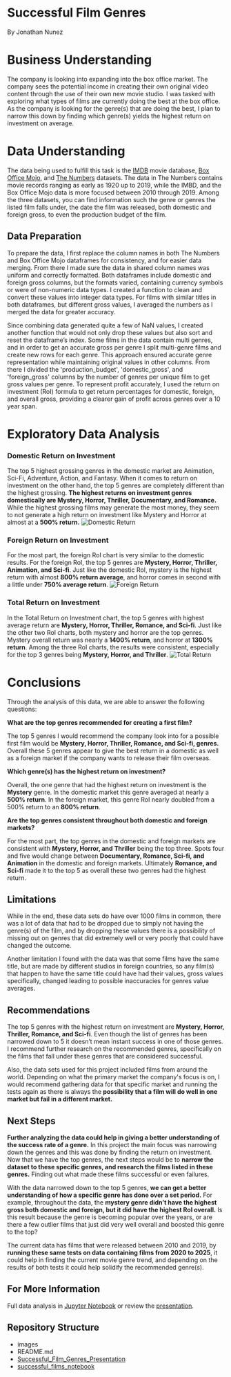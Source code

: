 # Successful Film Genres
By Jonathan Nunez

# Business Understanding
The company is looking into expanding into the box office market. The company sees the potential income in creating their own original video content through the use of their own new movie studio. I was tasked with exploring what types of films are currently doing the best at the box office. As the company is looking for the genre(s) that are doing the best, I plan to narrow this down by finding which genre(s) yields the highest return on investment on average.

# Data Understanding
The data being used to fulfill this task is the [IMDB](https://www.imdb.com/) movie database, [Box Office Mojo](https://www.boxofficemojo.com/), and [The Numbers](https://www.the-numbers.com/) datasets. The data in The Numbers contains movie records ranging as early as 1920 up to 2019, while the IMBD, and the Box Office Mojo data is more focused between 2010 through 2019. Among the three datasets, you can find information such the genre or genres the listed film falls under, the date the film was released, both domestic and foreign gross, to even the production budget of the film.

## Data Preparation
To prepare the data, I first replace the column names in both The Numbers and Box Office Mojo dataframes for consistency, and for easier data merging. From there I made sure the data in shared column names was uniform and correctly formatted. Both dataframes include domestic and foreign gross columns, but the formats varied, containing currency symbols or were of non-numeric data types. I created a function to clean and convert these values into integer data types. For films with similar titles in both dataframes, but different gross values, I averaged the numbers as I merged the data for greater accuracy.

Since combining data generated quite a few of NaN values, I created another function that would not only drop these values but also sort and reset the dataframe’s index. Some films in the data contain multi genres, and in order to get an accurate gross per genre I split multi-genre films and create new rows for each genre. This approach ensured accurate genre representation while maintaining original values in other columns. From there I divided the 'production_budget', 'domestic_gross', and 'foreign_gross' columns by the number of genres per unique film to get gross values per genre. To represent profit accurately, I used the return on investment (RoI) formula to get return percentages for domestic, foreign, and overall gross, providing a clearer gain of profit across genres over a 10 year span.

# Exploratory Data Analysis
### Domestic Return on Investment
The top 5 highest grossing genres in the domestic market are Animation, Sci-Fi, Adventure, Action, and Fantasy. When it comes to return on investment on the other hand, the top 5 genres are completely different than the highest grossing. **The highest returns on investment genres domestically are Mystery, Horror, Thriller, Documentary, and Romance.** While the highest grossing films may generate the most money, they seem to not generate a high return on investment like Mystery and Horror at almost at a **500% return.**
![Domestic Return](images/domestic_return.jpeg)

### Foreign Return on Investment
For the most part, the foreign RoI chart is very similar to the domestic results. For the foreign RoI, the top 5 genres are **Mystery, Horror, Thriller, Animation, and Sci-fi**. Just like the domestic RoI, mystery is the highest return with almost **800% return average**, and horror comes in second with a little under **750% average return**.
![Foreign Return](images/foreign_return.jpeg)

### Total Return on Investment
In the Total Return on Investment chart, the top 5 genres with highest average return are **Mystery, Horror, Thriller, Romance, and Sci-fi**. Just like the other two RoI charts, both mystery and horror are the top genres. Mystery overall return was nearly a **1400% return**, and horror at **1300% return**. Among the three RoI charts, the results were consistent, especially for the top 3 genres being **Mystery, Horror, and Thriller**.
![Total Return](images/total_return.jpeg)

# Conclusions
Through the analysis of this data, we are able to answer the following questions:

**What are the top genres recommended for creating a first film?**

The top 5 genres I would recommend the company look into for a possible first film would be **Mystery, Horror, Thriller, Romance, and Sci-fi, genres.** Overall these 5 genres appear to give the best return in a domestic as well as a foreign market if the company wants to release their film overseas.

**Which genre(s) has the highest return on investment?**

Overall, the one genre that had the highest return on investment is the **Mystery** genre. In the domestic market this genre averaged at nearly a **500% return**. In the foreign market, this genre RoI nearly doubled from a 500% return to an **800% return**.

**Are the top genres consistent throughout both domestic and foreign markets?**

For the most part, the top genres in the domestic and foreign markets are consistent with **Mystery, Horror, and Thriller** being the top three. Spots four and five would change between **Documentary, Romance, Sci-fi, and Animation** in the domestic and foreign markets. Ultimately **Romance, and Sci-fi** made it to the top 5 as overall these two genres had the highest return.

## Limitations
While in the end, these data sets do have over 1000 films in common, there was a lot of data that had to be dropped due to simply not having the genre(s) of the film, and by dropping these values there is a possibility of missing out on genres that did extremely well or very poorly that could have changed the outcome. 

Another limitation I found with the data was that some films have the same title, but are made by different studios in foreign countries, so any film(s) that happen to have the same title could have had their values, gross values specifically, changed leading to possible inaccuracies for genres value averages.

## Recommendations
The top 5 genres with the highest return on investment are **Mystery, Horror, Thriller, Romance, and Sci-fi**. Even though the list of genres has been narrowed down to 5 it doesn’t mean instant success in one of those genres. I recommend further research on the recommended genres, specifically on the films that fall under these genres that are considered successful. 

Also, the data sets used for this project included films from around the world. Depending on what the primary market the company's focus is on, I would recommend gathering data for that specific market and running the tests again as there is always the **possibility that a film will do well in one market but fail in a different market.**

## Next Steps
**Further analyzing the data could help in giving a better understanding of the success rate of a genre.** In this project the main focus was narrowing down the genres and this was done by finding the return on investment. Now that we have the top genres, the next steps would be to **narrow the dataset to these specific genres, and research the films listed in these genres.** Finding out what made these films successful or even failures.

With the data narrowed down to the top 5 genres, **we can get a better understanding of how a specific genre has done over a set period.** For example, throughout the data, the **mystery genre didn’t have the highest gross both domestic and foreign, but it did have the highest RoI overall.** Is this result because the genre is becoming popular over the years, or are there a few outlier films that just did very well overall and boosted this genre to the top?

The current data has films that were released between 2010 and 2019, by **running these same tests on data containing films from 2020 to 2025**, it could help in finding the current movie genre trend, and depending on the results of both tests it could help solidify the recommended genre(s).

## For More Information
Full data analysis in [Jupyter Notebook](successful_films_notebook.ipynb) or review the [presentation](Successful_Film_Genres_Presentation.pdf).

## Repository Structure
- images
- README.md
- [Successful_Film_Genres_Presentation](Successful_Film_Genres_Presentation.pdf)
- [successful_films_notebook](successful_films_notebook.ipynb)
